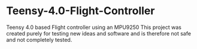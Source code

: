 # Teensy-4.0-Flight-Controller
Teensy 4.0 based Flight controller using an MPU9250
This project was created purely for testing new ideas and software and is therefore not safe and not completely tested.

